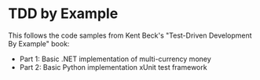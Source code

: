 # TDD by Example

This follows the code samples from Kent Beck's "Test-Driven Development By Example" book:

- Part 1: Basic .NET implementation of multi-currency money
- Part 2: Basic Python implementation xUnit test framework
